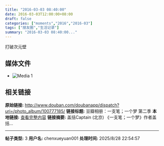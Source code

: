 ```yaml
---
title: "2016-03-03 08:40:00"
date: 2016-03-03T12:00:00+08:00
draft: false
categories: ["moments","2016","2016-03"]
tags: ["朋友圈","生活记录"]
summary: "2016-03-03 08:40:00..."
---
```


打破次元壁

## 媒体文件

- ![Media 1](/Moments/photos/2016-03-03/201603030840000.jpg)

## 相关链接

**原始链接:** http://www.douban.com/doubanapp/dispatch?uri=/photo_album/100777185/
**链接标题:** 豆瓣相册：一支笔；一个梦  第二季
**本地链接:** [查看完整内容](/link_content/2016/03/2016-03-03-2/link_content/)
**链接摘要:** 盖括Captain
        (北京)
    《一支笔；一个梦》作者盖括...

---

**帖子类型:** 3
**用户名:** chenxueyuan001
**处理时间:** 2025/8/28 22:54:57